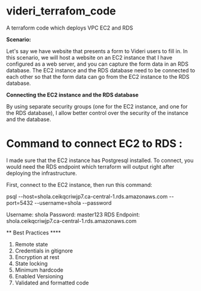 # videri_terrafom_code
A terraform code which deploys VPC  EC2 and RDS





**Scenario:**

Let's say we have website that presents a form to Videri users to fill in. In this scenario, we will host a website on an EC2 instance that I have configured as a web server, and you can capture the form data in an RDS database. The EC2 instance and the RDS database need to be connected to each other so that the form data can go from the EC2 instance to the RDS database. 




**Connecting the EC2 instance and the RDS database**

By using separate security groups (one for the EC2 instance, and one for the RDS database), I allow  better control over the security of the instance and the database.


# Command to connect EC2 to RDS :

I made sure that the EC2 instance has Postgresql installed. To connect, you would need the RDS endpoint which terraform will output right after deploying the infrastructure. 

First, connect to the EC2 instance, then run this command:

psql --host=shola.ceikqcriwjp7.ca-central-1.rds.amazonaws.com --port=5432 --username=shola --password

Username: shola
Password: master123
RDS Endpoint: shola.ceikqcriwjp7.ca-central-1.rds.amazonaws.com



** Best Practices ****
1. Remote state
2. Credentials in gitignore 
3. Encryption at rest
4. State locking
5. Minimum hardcode
6. Enabled Versioning 
7. Validated and formatted code
